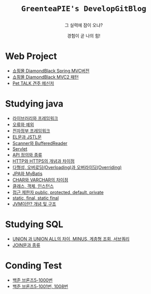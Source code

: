 # <p align="center"> `GreenteaPIE's DevelopGitBlog`

<p align="center"> 그 실력에 잠이 오냐?
<p align="center"> 경험이 곧 나의 힘!

# Web Project

- <a href="https://greenteapie.github.io/Team-Project-Spring(DiamondBlack)/">쇼핑몰 DiamondBlack Spring MVC버전</a>
- <a href="https://greenteapie.github.io/Team-Project-mvc2-pattern(DiamondBlack)/">쇼핑몰 DiamondBlack MVC2 패턴</a>
- <a href="https://greenteapie.github.io/First-Team-Project-PetTalk-1/">Pet TALK 견주 메신저</a>

# Studying java
- <a href="https://greenteapie.github.io/Studying-java/">라이브러리와 프레임워크</a>
- <a href="https://greenteapie.github.io/Studying-java-2/">오류와 예외</a>
- <a href="https://greenteapie.github.io/Studying-java-3/">전자정부 프레임워크</a>
- <a href="https://greenteapie.github.io/Studying-java-4/">EL문과 JSTL문</a>
- <a href="https://greenteapie.github.io/Studying-java-5/">Scanner와 BufferedReader</a>
- <a href="https://greenteapie.github.io/Studying-java-6/">Servlet</a>
- <a href="https://greenteapie.github.io/Studying-java-7/">API 정의와 종류</a>
- <a href="https://greenteapie.github.io/Studying-java-8/">HTTP와 HTTPS의 개념과 차이점</a>
- <a href="https://greenteapie.github.io/Studying-java-9/">다형성, 오버로딩(Overloading)과 오버라이딩(Overriding)</a>
- <a href="https://greenteapie.github.io/Studying-java-10/">JPA와 MyBatis</a>
- <a href="https://greenteapie.github.io/Studying-java-11/">CHAR와 VARCHAR의 차이점</a>
- <a href="https://greenteapie.github.io/Studying-java-12/">클래스, 객체, 인스턴스</a>
- <a href="https://greenteapie.github.io/Studying-java-13/">접근 제한자 public, protected, default, private</a>
- <a href="https://greenteapie.github.io/Studying-java-14/">static, final, static final</a>
- <a href="https://greenteapie.github.io/Studying-java-15/">JVM이란? 개념 및 구조</a>

# Studying SQL
- <a href="https://greenteapie.github.io/Studying-SQL-1/">UNION 과 UNION ALL의 차이, MINUS, 계층형 조회, 서브쿼리</a>
- <a href="https://greenteapie.github.io/Studying-SQL-2/">JOIN문과 종류</a>

# Conding Test
- <a href="https://greenteapie.github.io/BeakJoon0703/">백준 브론즈5-1000번</a>
- <a href="https://greenteapie.github.io/BaekJoon0704/">백준 브론즈5-1001번, 1008번</a>




    

